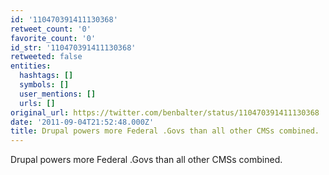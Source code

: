 ```yaml
---
id: '110470391411130368'
retweet_count: '0'
favorite_count: '0'
id_str: '110470391411130368'
retweeted: false
entities:
  hashtags: []
  symbols: []
  user_mentions: []
  urls: []
original_url: https://twitter.com/benbalter/status/110470391411130368
date: '2011-09-04T21:52:48.000Z'
title: Drupal powers more Federal .Govs than all other CMSs combined.
---
```


Drupal powers more Federal .Govs than all other CMSs combined.